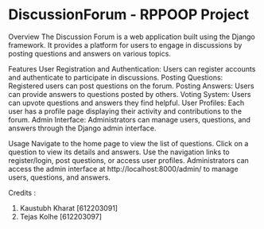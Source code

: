
# DiscussionForum - RPPOOP Project

Overview
The Discussion Forum is a web application built using the Django framework. It provides a platform for users to engage in discussions by posting questions and answers on various topics.

Features
User Registration and Authentication: Users can register accounts and authenticate to participate in discussions.
Posting Questions: Registered users can post questions on the forum.
Posting Answers: Users can provide answers to questions posted by others.
Voting System: Users can upvote questions and answers they find helpful.
User Profiles: Each user has a profile page displaying their activity and contributions to the forum.
Admin Interface: Administrators can manage users, questions, and answers through the Django admin interface.

Usage
Navigate to the home page to view the list of questions.
Click on a question to view its details and answers.
Use the navigation links to register/login, post questions, or access user profiles.
Administrators can access the admin interface at http://localhost:8000/admin/ to manage users, questions, and answers.

Credits : 
1. Kaustubh Kharat [612203091]
2. Tejas Kolhe [612203097]
